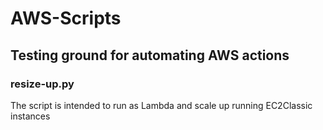 # AWS-Scripts

## Testing ground for automating AWS actions

### resize-up.py
The script is intended to run as Lambda and scale up running EC2Classic instances
